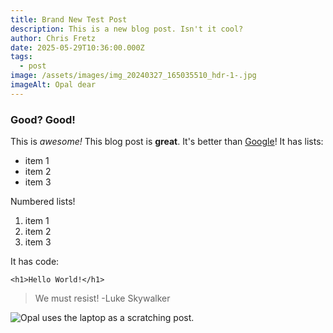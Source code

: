 ```yaml
---
title: Brand New Test Post
description: This is a new blog post. Isn't it cool?
author: Chris Fretz
date: 2025-05-29T10:36:00.000Z
tags:
  - post
image: /assets/images/img_20240327_165035510_hdr-1-.jpg
imageAlt: Opal dear
---
```

### Good? Good!

This is *awesome!* This blog post is **great**. It's better than [Google](https://www.google.com/)! It has lists:

* item 1
* item 2
* item 3

Numbered lists!

1. item 1
2. item 2
3. item 3

It has code:

`<h1>Hello World!</h1>`

> We must resist! -Luke Skywalker

![Opal uses the laptop as a scratching post.](/assets/images/img_20240327_165035510_hdr-1-.jpg "Opal, a very fine cat")

